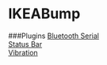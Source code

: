 # IKEABump
###Plugins
[Bluetooth Serial](https://github.com/lloydkeijzer/BluetoothSerial)<br/>
[Status Bar](http://plugins.cordova.io/#/package/org.apache.cordova.statusbar)<br/>
[Vibration](http://plugins.cordova.io/#/package/org.apache.cordova.vibration)
